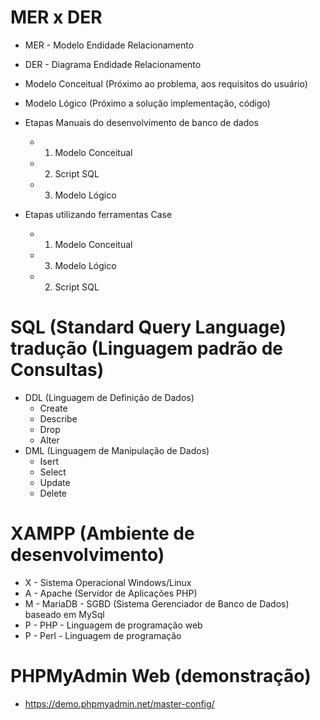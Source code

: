 # MER x DER
- MER - Modelo Endidade Relacionamento
- DER - Diagrama Endidade Relacionamento

- Modelo Conceitual (Próximo ao problema, aos requisitos do usuário)
- Modelo Lógico (Próximo a solução implementação, código)

- Etapas Manuais do desenvolvimento de banco de dados
	- 1. Modelo Conceitual
	- 2. Script SQL
	- 3. Modelo Lógico
- Etapas utilizando ferramentas Case
	- 1. Modelo Conceitual 
	- 3. Modelo Lógico
	- 2. Script SQL
	
# SQL (Standard Query Language) tradução (Linguagem padrão de Consultas)
- DDL (Linguagem de Definição de Dados)
	- Create
	- Describe
	- Drop
	- Alter
- DML (Linguagem de Manipulação de Dados)
	- Isert
	- Select
	- Update
	- Delete

# XAMPP (Ambiente de desenvolvimento)
- X - Sistema Operacional Windows/Linux
- A - Apache (Servidor de Aplicações PHP)
- M - MariaDB - SGBD (Sistema Gerenciador de Banco de Dados) baseado em MySql
- P - PHP - Linguagem de programação web
- P - Perl - Linguagem de programação

# PHPMyAdmin Web (demonstração)
- https://demo.phpmyadmin.net/master-config/